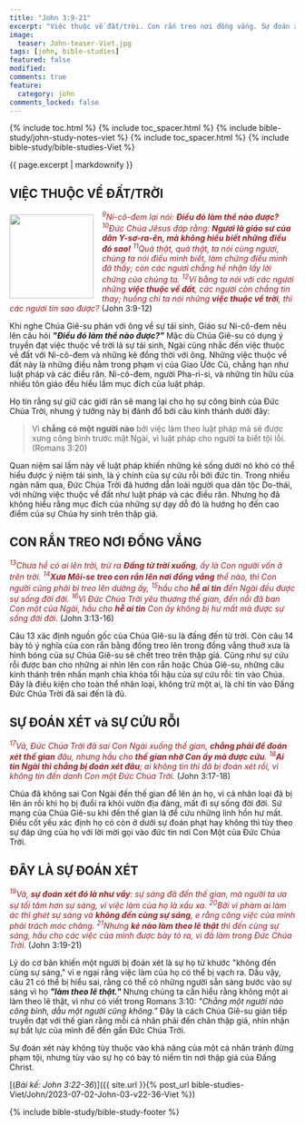 ```yaml
---
title: "John 3:9-21"
excerpt: "Việc thuộc về đất/trời. Con rắn treo nơi đồng vắng. Sự đoán xét và cứu rỗi. Đây là sự đoán xét."
image:
  teaser: John-teaser-Viet.jpg
tags: [john, bible-studies]
featured: false
modified:
comments: true
feature:
  category: john
comments_locked: false
---
```


{% include toc.html %}
{% include toc_spacer.html %}
{% include bible-study/john-study-notes-viet %}
{% include toc_spacer.html %}
{% include bible-study/bible-studies-Viet %}

{{ page.excerpt | markdownify }}

## VIỆC THUỘC VỀ ĐẤT/TRỜI

<div>
<p>
<img alt src="http://vacsf.org/assets/images/John-teaser-Viet.jpg" style="border: 0px none; margin: 7px 15px 0px 0px; max-width: 100%; height: 148px; padding: 0px; float: left;">
    <span style="color: rgb(159, 29, 33);"><i><sup>9</sup>Ni-cô-đem lại nói: <strong>Ðiều đó làm thể nào được?</strong> <sup>10</sup>Ðức Chúa Jêsus đáp rằng: <strong>Ngươi là giáo sư của dân Y-sơ-ra-ên, mà không hiểu biết những điều đó sao!</strong> <sup>11</sup>Quả thật, quả thật, ta nói cùng ngươi, chúng ta nói điều mình biết, làm chứng điều mình đã thấy; còn các ngươi chẳng hề nhận lấy lời chứng của chúng ta. <sup>12</sup>Ví bằng ta nói với các ngươi những <strong>việc thuộc về đất</strong>, các ngươi còn chẳng tin thay; huống chi ta nói những <strong>việc thuộc về trời</strong>, thì các ngươi tin sao được?</i></span> (John 3:9-12)</p>
</div>

Khi nghe Chúa Giê-su phán với ông về sự tái sinh, Giáo sư Ni-cô-đem nêu lên câu hỏi ***"Điều đó làm thể nào được?"***  Mặc dù Chúa Giê-su có dụng ý truyền đạt việc thuộc về trời là sự tái sinh, Ngài cũng nhắc đến việc thuộc về đất với Ni-cô-đem và những kẻ đồng thời với ông. Những việc thuộc về đất này là những điều nằm trong phạm vị của Giao Ước Cũ, chẳng hạn như luật pháp và các điều răn. Ni-cô-đem, người Pha-ri-si, và những tín hữu của nhiều tôn giáo đều hiều lầm mục đích của luật pháp.

Họ tin rằng sự giữ các giới răn sẽ mang lại cho họ sự công bình của Đức Chúa Trời, nhưng ý tưởng này bị đánh đổ bởi câu kinh thánh dưới đây:

> Vì <strong>chẳng có một người nào</strong> bởi việc làm theo luật pháp mà sẽ được xưng công bình trước mặt Ngài, vì luật pháp cho người ta biết tội lỗi. (Romans 3:20)

Quan niệm sai lầm này về luật pháp khiến những kẻ sống dưới nó khó có thể hiểu được ý niệm tái sinh, là ý chính của sự cứu rỗi bởi đức tin. Trong nhiều ngàn năm qua, Đức Chúa Trời đã hướng dẫn loài người qua dân tộc Do-thái, với những việc thuộc về đất như luật pháp và các điều răn. Nhưng họ đã không hiểu rằng mục đích của những sự dạy dỗ đó là hướng họ đến cao điểm của sự Chúa hy sinh trên thập giá.

## CON RẮN TREO NƠI ĐỒNG VẮNG

<span style="color: rgb(159, 29, 33);">
<i><sup>13</sup>Chưa hề có ai lên trời, trừ ra <strong>Ðấng từ trời xuống</strong>, ấy là Con người vốn ở trên trời. <sup>14</sup><strong>Xưa Môi-se treo con rắn lên nơi đồng vắng</strong> thể nào, thì Con người cũng phải bị treo lên dường ấy, <sup>15</sup>hầu cho <strong>hễ ai tin</strong> đến Ngài đều được sự sống đời đời. <sup>16</sup>Vì Ðức Chúa Trời yêu thương thế gian, đến nỗi đã ban Con một của Ngài, hầu cho <strong>hễ ai tin</strong> Con ấy không bị hư mất mà được sự sống đời đời.</i></span> (John 3:13-16)

Câu 13 xác định nguồn gốc của Chúa Giê-su là đấng đến từ trời. Còn câu 14 bày tỏ ý nghĩa của con rắn bằng đồng treo lên trong đồng vắng thuở xưa là hình bóng của sự Chúa Giê-su sẽ chết treo trên thập giá. Cũng như sự cứu rỗi được ban cho những ai nhìn lên con rắn hoặc Chúa Giê-su, những câu kinh thánh trên nhấn mạnh chìa khóa tối hậu của sự cứu rỗi: tin vào Chúa. Đây là điều kiện cho toàn thể nhân loại, không trừ một ai, là chỉ tin vào Đấng Đức Chúa Trời đã sai đến là đủ.

## SỰ ĐOÁN XÉT và SỰ CỨU RỖI

<span style="color: rgb(159, 29, 33);">
<i><sup>17</sup>Vả, Ðức Chúa Trời đã sai Con Ngài xuống thế gian, <strong>chẳng phải để đoán xét thế gian</strong> đâu, nhưng hầu cho <strong>thế gian nhờ Con ấy mà được cứu</strong>. <sup>18</sup><strong>Ai tin Ngài thì chẳng bị đoán xét đâu</strong>; ai không tin thì đã bị đoán xét rồi, vì không tin đến danh Con một Ðức Chúa Trời.</i></span> (John 3:17-18)

Chúa đã không sai Con Ngài đến thế gian để lên án họ, vì cả nhân loại đã bị lên án rồi khi họ bị đuổi ra khỏi vườn địa đàng, mất đi sự sống đời đời. Sứ mạng của Chúa Giê-su khi đến thế gian là để cứu những linh hồn hư mất. Điều cốt yếu xác định họ có còn ở dưới sự đoán phạt hay không thì tùy theo sự đáp ứng của họ với lời mời gọi vào đức tin nơi Con Một của Đức Chúa Trời.

## ĐÂY LÀ SỰ ĐOÁN XÉT

<span style="color: rgb(159, 29, 33);">
<i><sup>19</sup>Vả, <strong>sự đoán xét đó là như vầy</strong>: sự sáng đã đến thế gian, mà người ta ưa sự tối tăm hơn sự sáng, vì việc làm của họ là xấu xa. <sup>20</sup>Bởi vì phàm ai làm ác thì ghét sự sáng và <strong>không đến cùng sự sáng</strong>, e rằng công việc của mình phải trách móc chăng. <sup>21</sup>Nhưng <strong>kẻ nào làm theo lẽ thật</strong> thì đến cùng sự sáng, hầu cho các việc của mình được bày tỏ ra, vì đã làm trong Ðức Chúa Trời.</i></span> (John 3:19-21)

Lý do cơ bản khiến một người bị đoán xét là sự họ từ khước "không đến cùng sự sáng," vì e ngại rằng việc làm của họ có thể bị vạch ra. Dầu vậy, câu 21 có thể bị hiểu sai, rằng có thể có những người sẵn sàng bước vào sự sáng vì họ ***"làm theo lẽ thật."*** Nhưng chúng ta cần hiểu rằng không một ai làm theo lẽ thật, vì như có viết trong Romans 3:10: *"Chẳng một người nào công bình, dẫu một người cũng không."* Đây là cách Chúa Giê-su gián tiếp truyền đạt với thế gian rằng mỗi cá nhân phải đến chân thập giá, nhìn nhận sự bất lực của mình để đến gần Đức Chúa Trời.

Sự đoán xét này không tùy thuộc vào khả năng của một cá nhân tránh đừng phạm tội, nhưng tùy vào sự họ có bày tỏ niềm tin nơi thập giá của Đấng Christ.

[(<em>Bài kế: John 3:22-36</em>)]({{ site.url }}{% post_url bible-studies-Viet/John/2023-07-02-John-03-v22-36-Viet %})

{% include bible-study/bible-study-footer %}

